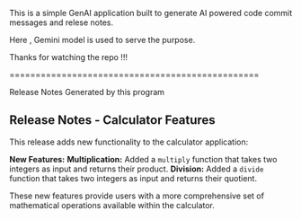 This is a simple GenAI application built to generate AI powered code commit messages and relese notes.

Here , Gemini model is used to serve the purpose. 

Thanks for watching the repo !!!

================================================

Release Notes Generated by this program

## Release Notes - Calculator Features

This release adds new functionality to the calculator application:

**New Features:**
**Multiplication:** Added a `multiply` function that takes two integers as input and returns their product.
**Division:** Added a `divide` function that takes two integers as input and returns their quotient.

These new features provide users with a more comprehensive set of mathematical operations available within the calculator. 
